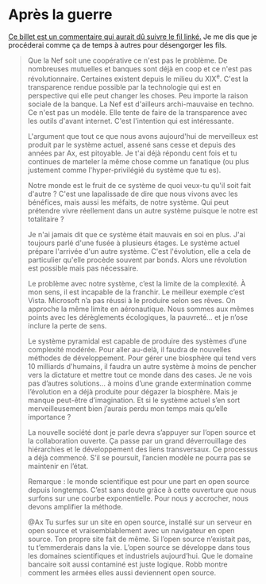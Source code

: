 # Après la guerre

[Ce billet est un commentaire qui aurait dû suivre le fil linké.](/2008/06/16/internet-accouche-d%e2%80%99une-nouvelle-societe/) Je me dis que je procéderai comme ça de temps à autres pour désengorger les fils.

> Que la Nef soit une coopérative ce n'est pas le problème. De nombreuses mutuelles et banques sont déjà en coop et ce n'est pas révolutionnaire. Certaines existent depuis le milieu du XIX<sup>e</sup>. C'est la transparence rendue possible par la technologie qui est en perspective qui elle peut changer les choses. Peu importe la raison sociale de la banque. La Nef est d'ailleurs archi-mauvaise en techno. Ce n'est pas un modèle. Elle tente de faire de la transparence avec les outils d'avant internet. C'est l'intention qui est intéressante.
> 
> 
> 
> L'argument que tout ce que nous avons aujourd'hui de merveilleux est produit par le système actuel, assené sans cesse et depuis des années par Ax, est pitoyable. Je t'ai déjà répondu cent fois et tu continues de marteler la même chose comme un fanatique (ou plus justement comme l'hyper-privilégié du système que tu es).
> 
> 
> 
> Notre monde est le fruit de ce système de quoi veux-tu qu'il soit fait d'autre ? C'est une lapalissade de dire que nous vivons avec les bénéfices, mais aussi les méfaits, de notre système. Qui peut prétendre vivre réellement dans un autre système puisque le notre est totalitaire ?
> 
> 
> 
> Je n'ai jamais dit que ce système était mauvais en soi en plus. J'ai toujours parlé d'une fusée à plusieurs étages. Le système actuel prépare l'arrivée d'un autre système. C'est l'évolution, elle a cela de particulier qu'elle procède souvent par bonds. Alors une révolution est possible mais pas nécessaire.
> 
> 
> 
> Le problème avec notre système, c’est la limite de la complexité. À mon sens, il est incapable de la franchir. Le meilleur exemple c’est Vista. Microsoft n’a pas réussi à le produire selon ses rêves. On approche la même limite en aéronautique. Nous sommes aux mêmes points avec les dérèglements écologiques, la pauvreté… et je n’ose inclure la perte de sens.
> 
> 
> 
> Le système pyramidal est capable de produire des systèmes d’une complexité modérée. Pour aller au-delà, il faudra de nouvelles méthodes de développement. Pour gérer une biosphère qui tend vers 10 milliards d'humains, il faudra un autre système à moins de pencher vers la dictature et mettre tout ce monde dans des cases. Je ne vois pas d’autres solutions… à moins d’une grande extermination comme l’évolution en a déjà produite pour dégazer la biosphère. Mais je manque peut-être d’imagination. Et si le système actuel s’en sort merveilleusement bien j’aurais perdu mon temps mais qu’elle importance ?
> 
> 
> 
> La nouvelle société dont je parle devra s’appuyer sur l’open source et la collaboration ouverte. Ça passe par un grand déverrouillage des hiérarchies et le développement des liens transversaux. Ce processus a déjà commencé. S’il se poursuit, l’ancien modèle ne pourra pas se maintenir en l’état.
> 
> 
> 
> Remarque : le monde scientifique est pour une part en open source depuis longtemps. C’est sans doute grâce à cette ouverture que nous surfons sur une courbe exponentielle. Pour nous y accrocher, nous devons amplifier la méthode.
> 
> 
> 
> @Ax Tu surfes sur un site en open source, installé sur un serveur en open source et vraisemblablement avec un navigateur en open source. Ton propre site fait de même. Si l’open source n’existait pas, tu t’emmerderais dans la vie. L’open source se développe dans tous les domaines scientifiques et industriels aujourd’hui. Que le domaine bancaire soit aussi contaminé est juste logique. Robb montre comment les armées elles aussi deviennent open source.